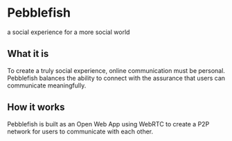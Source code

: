 Pebblefish
==========

a social experience for a more social world


What it is
----------

To create a truly social experience, online communication must be personal. Pebblefish balances the ability to connect with the assurance that users can communicate meaningfully. 

How it works
------------
Pebblefish is built as an Open Web App using WebRTC to create a P2P network for users to communicate with each other.
